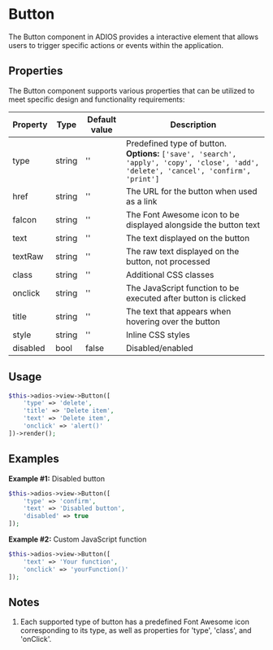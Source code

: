 # Button

The Button component in ADIOS provides a interactive element that allows users to trigger specific actions or events within the application.

## Properties

The Button component supports various properties that can be utilized to meet specific design and functionality requirements:

| Property | Type   | Default value | Description                                           |
|----------|--------|---------------|-------------------------------------------------------|
| type     | string | ''            |Predefined type of button. **Options:**  `['save', 'search', 'apply', 'copy', 'close', 'add', 'delete', 'cancel', 'confirm', 'print']`|
| href     | string | ''            |The URL for the button when used as a link|
| faIcon     | string | ''            |The Font Awesome icon to be displayed alongside the button text|
| text     | string | ''            |The text displayed on the button|
| textRaw     | string | ''            |The raw text displayed on the button, not processed|
| class     | string | ''            |Additional CSS classes|
| onclick     | string | ''            |The JavaScript function to be executed after button is clicked|
| title     | string | ''            |The text that appears when hovering over the button|
| style    | string | ''            |Inline CSS styles|
| disabled  | bool | false            |Disabled/enabled|

## Usage

```php
$this->adios->view->Button([
    'type' => 'delete',
    'title' => 'Delete item',
    'text' => 'Delete item',
    'onclick' => 'alert()'
])->render();
```

## Examples

**Example #1:** Disabled button

```php
$this->adios->view->Button([
    'type' => 'confirm',
    'text' => 'Disabled button',
    'disabled' => true
]);
```

**Example #2:** Custom JavaScript function

```php
$this->adios->view->Button([
    'text' => 'Your function',
    'onclick' => 'yourFunction()'
]);
```

## Notes

1. Each supported type of button has a predefined Font Awesome icon corresponding to its type, as well as properties for 'type', 'class', and 'onClick'.
